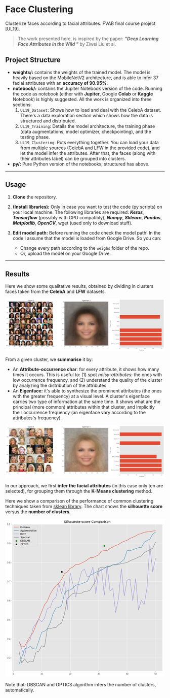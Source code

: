 # Face Clustering
Clusterize faces according to facial attributes. FVAB final course project [UL19]. 

> The work presented here, is inspired by the paper: ***"Deep Learning Face Attributes in the Wild "*** by Ziwei Liu et al.

## Project Structure

* **weights/:** contains the weights of the trained model. The model is heavily based on the MobileNetV2 architecture, and is able to infer 37 facial attributes with an **accuracy of 90.95%**.
* **notebook/:** contains the Jupiter Notebook version of the code. Running the code as notebook (either with **Jupiter**, Google **Colab** or **Kaggle** Notebook) is highly suggested. All the work is organized into three sections:
  1. `UL19_Dataset`: Shows how to load and deal with the CelebA dataset. There's a data exploration section which shows how the data is structured and distributed.
  2. `UL19_Training`: Details the model architecture, the training phase (data augmentations, model optimizer, checkpointing), and the testing phase.
  3. `UL19_Clustering`: Puts everything together. You can load your data from multiple sources (CelebA and LFW in the provided code), and let the model infer the attributes. After that, the faces (along with their attributes label) can be grouped into clusters. 
* **py/:** Pure Python version of the notebooks; structured has above.

---

## Usage

1. **Clone** the repository.

2. **(Install libraries):** Only in case you want to test the code (py scripts) on your local machine. The following libraries are required: ***Keras***, ***Tensorflow*** (possibly with GPU compatibly), ***Numpy***, ***Sklearn***, ***Pandas***, ***Matplotlib***, ***OpenCV***, wget (used only to download stuff).

3. **Edit model path:** Before running the code check the model path! In the code I assume that the model is loaded from Google Drive. So you can: 
   * Change every path according to the `weighs` folder of the repo.
   * Or, upload the model on your Google Drive.

---

## Results

Here we show some qualitative results, obtained by dividing in clusters faces taken from the **CelebA** and **LFW** datasets.

![brown_cluster](images/brown_cluster.png)

From a given cluster, we **summarise** it by:

* An **Attribute-occurrence char**: for every attribute, it shows how many times it occurs. This is useful to: (1) spot *noisy-attributes*: the ones with low occurrence frequency, and (2) understand the quality of the cluster by analyzing the distribution of the attributes. 
* An **Eigenface:** it's able to synthesize the prominent attributes (the ones with the greater frequency) at a visual level. A cluster's eigenface carries two type of information at the same time. It shows what are the principal (more common) attributes within that cluster, and implicitly their occurrence frequency (an eigenface vary according to the attributes's frequency).

![blonde_cluster](images/blonde_cluster.png)

In our approach, we first **infer the facial attributes** (in this case only ten are selected), for grouping them through the **K-Means clustering** method. 

Here we show a comparison of the performance of common clustering techniques taken from [sklean library](https://scikit-learn.org/stable/modules/clustering.html). The chart shows the **silhouette score** versus the **number of clusters**.

![clustering_comparison](images/clustering_comparison.png)

 Note that: DBSCAN and OPTICS algorithm infers the number of clusters, automatically.